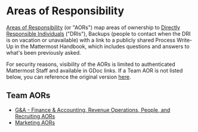 # Areas of Responsibility

[Areas of Responsibility](../../company/about-mattermost/list-of-terms.md#aor) \(or "AORs"\) map areas of ownership to [Directly Responsible Individuals](../../company/about-mattermost/list-of-terms.md#dri) \("DRIs"\), Backups \(people to contact when the DRI is on vacation or unavailable\) with a link to a publicly shared Process Write-Up in the Mattermost Handbook, which includes questions and answers to what's been previously asked.
  
For security reasons, visibility of the AORs is limited to authenticated Mattermost Staff and available in GDoc links. If a Team AOR is not listed below, you can reference the original version [here](https://docs.google.com/spreadsheets/d/1Vsx8vTo56tGR6SUcrX_5lTMrEcujJE-MIsKg5o7xiUA/edit#gid=0). 

## Team AORs
* [G&A - Finance & Accounting, Revenue Operations, People, and Recruiting AORs](https://docs.google.com/spreadsheets/d/1iSnhnQrshyZf2NSxoWOjJ0_e-sbqA6A-GrJ5G2h2wZo/edit#gid=0)
* [Marketing AORs](https://docs.google.com/spreadsheets/d/1cE17L60esYW8gCF9eJkLAXer8ND32nXxak04fBk6dPg/edit#gid=1558109683)
